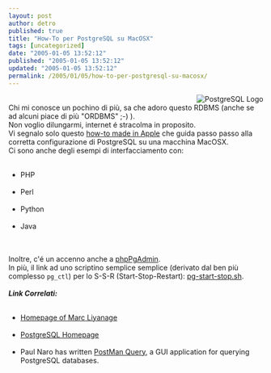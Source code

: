 ```yaml
---
layout: post
author: detro
published: true
title: "How-To per PostgreSQL su MacOSX"
tags: [uncategorized]
date: "2005-01-05 13:52:12"
published: "2005-01-05 13:52:12"
updated: "2005-01-05 13:52:12"
permalink: /2005/01/05/how-to-per-postgresql-su-macosx/
---
```


<div style="clear:both;"></div><img src="http://www.postgresql.org/layout/images/feature_elephant.png" alt="PostgreSQL Logo" align="right"/><br />Chi mi conosce un pochino di più, sa che adoro questo RDBMS (anche se ad alcuni piace di più "ORDBMS" ;-) ).<br />Non voglio dilungarmi, internet é stracolma in proposito.<br />Vi segnalo solo questo <a target="_new" href="http://developer.apple.com/internet/opensource/postgres.html">how-to made in Apple</a> che guida passo passo alla corretta configurazione di PostgreSQL su una macchina MacOSX.<br />Ci sono anche degli esempi di interfacciamento con:<br /><ul><br />   <li> PHP </li><br />   <li> Perl </li><br />   <li> Python </li><br />   <li> Java </li><br /></ul><br />Inoltre, c'é un accenno anche a <a href="http://phppgadmin.sourceforge.net/">phpPgAdmin</a>.<br />In più, il link ad uno scriptino semplice semplice (derivato dal ben più complesso <code>pg_ctl</code>) per lo S-S-R (Start-Stop-Restart): <a href="http://www.mandolinux.org/detro/downloads/pg-start-stop.sh">pg-start-stop.sh</a>.<br /><br /><span style="font-style:italic;"><span style="font-weight:bold;">Link Correlati:</span></span><br /><ul><br />   <li><a href="http://www.entropy.ch/software/macosx/postgresql/" target="_new">Homepage of Marc Liyanage</a></li><br />   <li><a href="http://www.postgresql.org/" target="_new">PostgreSQL Homepage</a></li><br />   <li>Paul Naro has written <a target="_new" href="http://www.xceltech.net/products/freeware_products.html">PostMan Query</a>, a GUI application for querying PostgreSQL databases.</li><br /></ul><div style="clear:both; padding-bottom: 0.25em;"></div>
